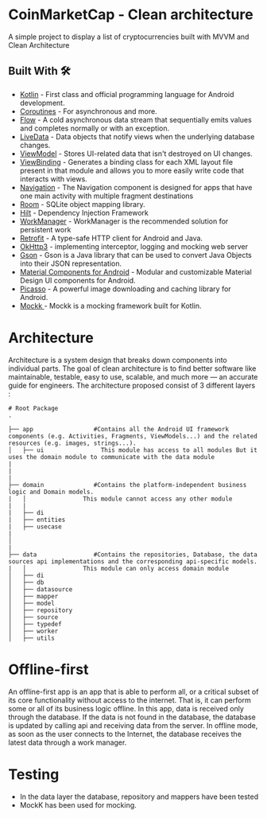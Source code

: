 # CoinMarketCap - Clean architecture
  A simple project to display a list of cryptocurrencies built with MVVM and Clean Architecture

## Built With 🛠
- [Kotlin](https://kotlinlang.org/) - First class and official programming language for Android development.
- [Coroutines](https://kotlinlang.org/docs/reference/coroutines-overview.html) - For asynchronous and more.
- [Flow](https://kotlin.github.io/kotlinx.coroutines/kotlinx-coroutines-core/kotlinx.coroutines.flow/-flow/) - A cold asynchronous data stream that sequentially emits values and completes normally or with an exception.
- [LiveData](https://developer.android.com/topic/libraries/architecture/livedata) - Data objects that notify views when the underlying database changes.
- [ViewModel](https://developer.android.com/topic/libraries/architecture/viewmodel) - Stores UI-related data that isn't destroyed on UI changes. 
- [ViewBinding](https://developer.android.com/topic/libraries/view-binding) - Generates a binding class for each XML layout file present in that module and allows you to more easily write code that interacts with views.
- [Navigation](https://developer.android.com/guide/navigation/) - The Navigation component is designed for apps that have one main activity with multiple fragment destinations
- [Room](https://developer.android.com/topic/libraries/architecture/room) - SQLite object mapping library.
- [Hilt](https://dagger.dev/hilt/) - Dependency Injection Framework
- [WorkManager](https://developer.android.com/topic/libraries/architecture/workmanager?gclid=CjwKCAiA7IGcBhA8EiwAFfUDscJxzgqofa1Kd06_afL2T8lBVKVVWvVO0A9QZfI2q2wm0Gb6RtuSNBoCsvsQAvD_BwE&gclsrc=aw.ds) - WorkManager is the recommended solution for persistent work
- [Retrofit](https://square.github.io/retrofit/) - A type-safe HTTP client for Android and Java.
- [OkHttp3](https://github.com/square/okhttp) - implementing interceptor, logging and mocking web server
- [Gson](https://github.com/google/gson) - Gson is a Java library that can be used to convert Java Objects into their JSON representation.
- [Material Components for Android](https://github.com/material-components/material-components-android) - Modular and customizable Material Design UI components for Android.
- [Picasso](https://square.github.io/picasso/) - A powerful image downloading and caching library for Android.
- [Mockk ](https://mockk.io/) - Mockk is a mocking framework built for Kotlin.

# Architecture
  Architecture is a system design that breaks down components into individual parts. The goal of clean architecture is to find better software like maintainable, testable, easy to use, scalable, and much more — an accurate guide for engineers.
    The architecture proposed consist of 3 different layers :
    
    # Root Package
    .
    
    ├── app                 #Contains all the Android UI framework components (e.g. Activities, Fragments, ViewModels...) and the related resources (e.g. images, strings...).
    │   ├── ui                This module has access to all modules But it uses the domain module to communicate with the data module
    |    
    |   
    |
    ├── domain              #Contains the platform-independent business logic and Domain models.
    |   │ 		         This module cannot access any other module    
    |   |
    |   ├── di                
    |   ├── entities           
    |   ├── usecase                        
    |    
    │ 
    |
    ├── data                #Contains the repositories, Database, the data sources api implementations and the corresponding api-specific models.
	|   │ 		         This module can only access domain module
    │   ├── di              
    │   ├── db 
    │   ├── datasource	
    │   ├── mapper	
    │   ├── model
    │   ├── repository		
    │   ├── source		
    │   ├── typedef	
    │   ├── worker	
    │   ├── utils	
    
	
# Offline-first	
  An offline-first app is an app that is able to perform all, or a critical subset of its core functionality without access to the internet. That is, it can perform some or all of its business logic offline.
  In this app, data is received only through the database. If the data is not found in the database, the database is updated by calling api and receiving data from the server. In offline mode, as soon as the user connects to the Internet, the database receives the latest data through a work manager.

# Testing     
* In the data layer the database, repository and mappers have been tested
* MockK has been used for mocking.


#
